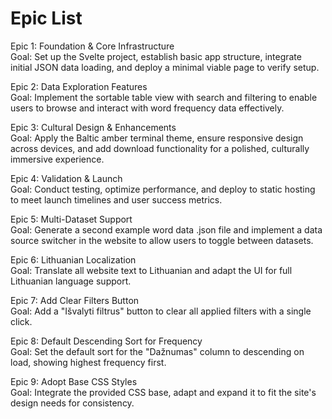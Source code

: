 # Epic List

Epic 1: Foundation & Core Infrastructure  
Goal: Set up the Svelte project, establish basic app structure, integrate initial JSON data loading, and deploy a minimal viable page to verify setup.

Epic 2: Data Exploration Features  
Goal: Implement the sortable table view with search and filtering to enable users to browse and interact with word frequency data effectively.

Epic 3: Cultural Design & Enhancements  
Goal: Apply the Baltic amber terminal theme, ensure responsive design across devices, and add download functionality for a polished, culturally immersive experience.

Epic 4: Validation & Launch  
Goal: Conduct testing, optimize performance, and deploy to static hosting to meet launch timelines and user success metrics.

Epic 5: Multi-Dataset Support  
Goal: Generate a second example word data .json file and implement a data source switcher in the website to allow users to toggle between datasets.

Epic 6: Lithuanian Localization  
Goal: Translate all website text to Lithuanian and adapt the UI for full Lithuanian language support.

Epic 7: Add Clear Filters Button  
Goal: Add a "Išvalyti filtrus" button to clear all applied filters with a single click.

Epic 8: Default Descending Sort for Frequency  
Goal: Set the default sort for the "Dažnumas" column to descending on load, showing highest frequency first.

Epic 9: Adopt Base CSS Styles  
Goal: Integrate the provided CSS base, adapt and expand it to fit the site's design needs for consistency.
